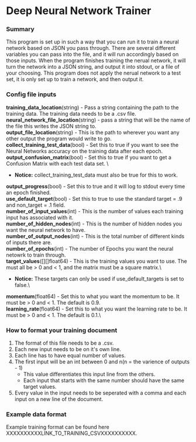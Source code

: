 # Deep Neural Network Trainer
### Summary
This program is set up in such a way that you can run it to train a neural network based on JSON you pass through. There are several different variables you can pass into the file, and it will run accordingly based on those inputs. When the program finishes training the nerual network, it will turn the network into a JSON string, and output it into stdout, or a file of your choosing. This program does not apply the nerual network to a test set, it is only set up to train a network, and then output it. 

### Config file inputs
**training\_data\_location**(string) - Pass a string containing the path to the training data. The training data needs to be a .csv file.\
**neural\_network\_file\_location**(string) - pass a string that will be the name of the file this writes the JSON string to.\
**output\_file\_location**(string) - This is the path to wherever you want any other output the program would write to go.\
**collect\_training\_test\_data**(bool) - Set this to true if you want to see the Neural Networks accuracy on the training data after each epoch.\
**output\_confusion\_matrix**(bool) - Set this to true if you want to get a Confusion Matrix with each test data set. \
* **Notice:** collect\_training\_test\_data must also be true for this to work.

**output\_progress**(bool) - Set this to true and it will log to stdout every time an epoch finished.\
**use\_default\_target**(bool) - Set this to true to use the standard target = .9 and non\_target = .1 field.\
**number\_of\_input\_values**(int) - This is the number of values each training input has associated with it.\
**number\_of\_hidden\_nodes**(int) - This is the number of hidden nodes you want the neural network to have.\
**number\_of\_output\_nodes**(int) - This is the total number of different kinds of inputs there are.\
**number\_of\_epochs**(int) - The number of Epochs you want the neural netowrk to train through.\
**target\_values**([][]float64) - This is the training values you want to use. The must all be > 0 and < 1, and the matrix must be a square matrix.\
* **Notice:** These targets can only be used if use\_default\_targets is set to false.\

**momentum**(float64) - Set this to what you want the momentum to be. It must be > 0 and < 1. The default is 0.9.\
**learning\_rate**(float64) - Set this to what you want the learning rate to be. It must be > 0 and < 1. The default is 0.1.\




### How to format your training document
1. The format of this file needs to be a .csv. 
2. Each new input needs to be on it's own line. 
3. Each line has to have equal number of values. 
4. The first input will be an int between 0 and n(n = the varience of outputs - 1)
   * This value differentiates this input line from the others. 
   * Each input that starts with the same number should have the same target values. 
5. Every value in the input needs to be seperated with a comma and each input on a new line of the document. 

### Example data format
Example training format can be found here XXXXXXXXXXLINK\_TO\_TRAINING\_CSVXXXXXXXXXX.
